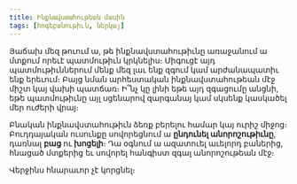 ```yaml
---
title: Ինքնավստահութեան մասին
tags: [հոգեբանութիւն, ներկայ]
---
```


Յաճախ մեզ թուում ա, թե ինքնավստահութիւնը առաջանում ա մտքում որեւէ պատմութիւն կրկնելիս։ Միգուցէ այդ պատմութիւններում մենք մեզ լաւ ենք զգում կամ արժանապատիւ ենք երեւում։ Բայց նման արհեստական ինքնավստահութեան մէջ միշտ կայ վախի պատճառ։ Ի՞նչ կը լինի եթե այդ զգացումը անցնի, եթե պատմութիւնը այլ սցենարով զարգանայ կամ սկսենք կասկածել մեր ուժերի վրայ։

Բնական ինքնավստահութիւն ձեռք բերելու համար կայ ուրիշ միջոց։ Բուդդայական ուսունքը սովորեցնում ա **ընդունել անորոշութիւնը**, դառնալ **բաց** ու **խոցելի**։ Դա օգնում ա ազատուել աւելորդ բաներից, հնացած մտքերից եւ սովորել հանգիստ զգալ անորոշութեան մէջ։

Վերջինս հնարաւոր չէ կորցնել։
